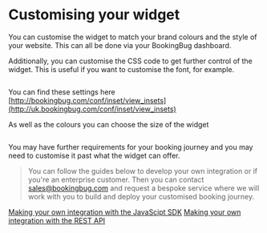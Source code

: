 # Customising your widget
You can customise the widget to match your brand colours and the style of your website. This can all be done via your BookingBug dashboard.

Additionally, you can customise the CSS code to get further control of the widget. This is useful if you want to customise the font, for example.

<img src="https://i.imgur.com/9qyHhs9.png" alt="">

<span class="help-block">You can find these settings here [http://bookingbug.com/conf/inset/view_insets](http://uk.bookingbug.com/conf/inset/view_insets)</span>

As well as the colours you can choose the size of the widget

<img src="https://i.imgur.com/ELwpH7h.png" alt="">

You may have further requirements for your booking journey and you may need to customise it past what the widget can offer.

> You can follow the guides below to develop your own integration or if you're an enterprise customer. Then you can contact sales@bookingbug.com and request a bespoke service where we will work with you to build and deploy your customised booking journey.

[Making your own integration with the JavaScipt SDK](docs/javascript-sdk)
[Making your own integration with the REST API](docs/rest-api)
